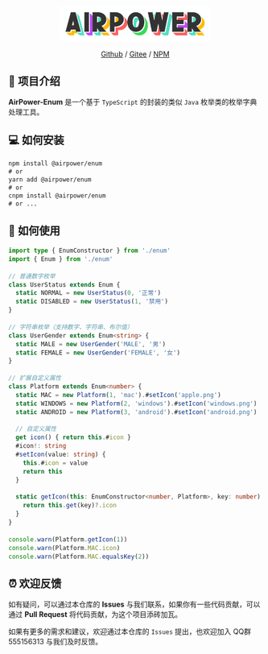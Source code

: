 <p align="center">
  <img width="300" src="./assets/airpower-bg.svg"/>
</p>

<p align="center">
<a href="https://github.com/AirPowerTeam/AirPower-Enum">Github</a> /
<a href="https://gitee.com/air-power/AirPower-Enum">Gitee</a> /
<a href="https://www.npmjs.com/package/@airpower/enum">NPM</a>
</p>

## 🎉 项目介绍

**AirPower-Enum** 是一个基于 `TypeScript` 的封装的类似 `Java` 枚举类的枚举字典处理工具。

## 💻 如何安装

```shell
npm install @airpower/enum
# or
yarn add @airpower/enum
# or
cnpm install @airpower/enum
# or ...
```

## 📖 如何使用

```ts
import type { EnumConstructor } from './enum'
import { Enum } from './enum'

// 普通数字枚举
class UserStatus extends Enum {
  static NORMAL = new UserStatus(0, '正常')
  static DISABLED = new UserStatus(1, '禁用')
}

// 字符串枚举（支持数字、字符串、布尔值）
class UserGender extends Enum<string> {
  static MALE = new UserGender('MALE', '男')
  static FEMALE = new UserGender('FEMALE', '女')
}

// 扩展自定义属性
class Platform extends Enum<number> {
  static MAC = new Platform(1, 'mac').#setIcon('apple.png')
  static WINDOWS = new Platform(2, 'windows').#setIcon('windows.png')
  static ANDROID = new Platform(3, 'android').#setIcon('android.png')

  // 自定义属性
  get icon() { return this.#icon }
  #icon!: string
  #setIcon(value: string) {
    this.#icon = value
    return this
  }

  static getIcon(this: EnumConstructor<number, Platform>, key: number) {
    return this.get(key)?.icon
  }
}

console.warn(Platform.getIcon(1))
console.warn(Platform.MAC.icon)
console.warn(Platform.MAC.equalsKey(2))
```

## ⏰ 欢迎反馈

如有疑问，可以通过本仓库的 **Issues** 与我们联系，如果你有一些代码贡献，可以通过 **Pull Request** 将代码贡献，为这个项目添砖加瓦。

如果有更多的需求和建议，欢迎通过本仓库的 `Issues` 提出，也欢迎加入 QQ群 555156313 与我们及时反馈。
